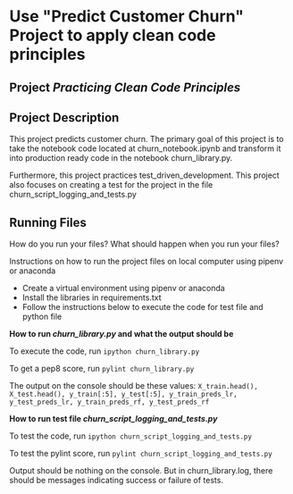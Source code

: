 # Use "Predict Customer Churn" Project to apply clean code principles 


## Project *Practicing Clean Code Principles*

## Project Description
This project predicts customer churn. The primary goal of this project is to take the notebook code located at churn_notebook.ipynb and transform it into production ready code in the notebook churn_library.py. 

Furthermore, this project practices test_driven_development. This project also focuses on creating a test for the project in the file churn_script_logging_and_tests.py


## Running Files
How do you run your files? What should happen when you run your files?

Instructions on how to run the project files on local computer using pipenv or anaconda

* Create a virtual environment using pipenv or anaconda
* Install the libraries in requirements.txt
* Follow the instructions below to execute the code for test file and python file

**How to run *churn_library.py* and what the output should be**

To execute the code, run `ipython churn_library.py`

To get a pep8 score, run `pylint churn_library.py`

The output on the console should be these values: `X_train.head(), X_test.head(), y_train[:5], y_test[:5], y_train_preds_lr, y_test_preds_lr, y_train_preds_rf, y_test_preds_rf`

**How to run test file *churn_script_logging_and_tests.py***

To test the code, run `ipython churn_script_logging_and_tests.py`

To test the pylint score, run `pylint churn_script_logging_and_tests.py`

Output should be nothing on the console. But in churn_library.log, there should be messages indicating success or failure of tests. 


